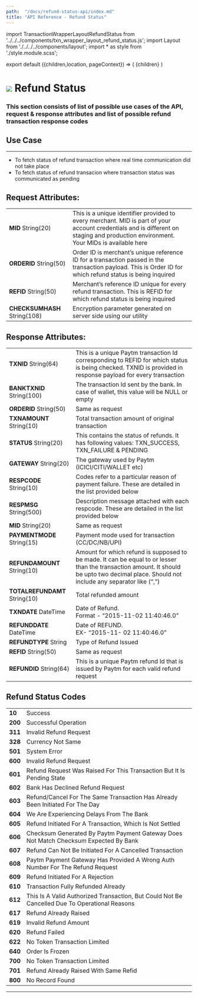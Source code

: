 ```yaml
---
path:  "/docs/refund-status-api/index.md"
title: "API Reference - Refund Status"
---
```



import TransactionWrapperLayoutRefundStatus from '../../../components/txn_wrapper_layout_refund_status.js';
import Layout from './../../../components/layout';
import * as style from './style.module.scss';

export default ({children,location, pageContext}) => (
        <Layout pageContext={pageContext}>
            <TransactionWrapperLayoutRefundStatus checked={false}>
                {children}
            </TransactionWrapperLayoutRefundStatus>
        </Layout>
)

<div>
    <h1 className={`${style.statusHeading}`}>
        <span><img src='/assets/tag-get.svg'/></span> Refund Status</h1>
</div>

### This section consists of list of possible use cases of the API, request & response attributes and list of possible refund transaction response codes 


## Use Case
---
* To fetch status of refund transaction where real time communication did not take place
* To fetch status of refund transacion where transaction status was communicated as pending 

## Request Attributes:

| | |
| --- | --- |
| **MID** String(20) | This is a unique identifier provided to every merchant. MID is part of your account credentials and is different on staging and production environment. Your MIDs is available here 
| **ORDERID** String(50) | Order ID is merchant’s unique reference ID for a transaction passed in the transaction payload. This is Order ID for which refund status is being inquired
| **REFID** String(50) | Merchant’s reference ID unique for every refund transaction. This is REFID for which refund status is being inquired
| **CHECKSUMHASH** String(108) | Encryption parameter generated on server side using our utility

<div className={`${style.space10}`}></div>

## Response Attributes:

| | |
| --- | --- |
| **TXNID** String(64) | This is a unique Paytm transaction Id corresponding to REFID for which status is being checked. TXNID is provided in response payload for every transaction
| **BANKTXNID** String(100) | The transaction Id sent by the bank. In case of wallet, this value will be NULL or empty
| **ORDERID** String(50) | Same as request
| **TXNAMOUNT** String(10) | Total transaction amount of original transaction
| **STATUS** String(20) | This contains the status of refunds. It has following values: TXN_SUCCESS, TXN_FAILURE & PENDING
| **GATEWAY** String(20) | The gateway used by Paytm (ICICI/CITI/WALLET etc)
| **RESPCODE** String(10) | Codes refer to a particular reason of payment failure. These are detailed in the list provided below
| **RESPMSG** String(500) | Description message attached with each respcode. These are detailed in the list provided below
| **MID** String(20) | Same as request
| **PAYMENTMODE** String(15) | Payment mode used for transaction (CC/DC/NB/UPI)
| **REFUNDAMOUNT** String(10) | Amount for which refund is supposed to be made. It can be equal to or lesser than the transaction amount. It should be upto two decimal place. Should not include any separator like (“,”)
| **TOTALREFUNDAMT** String(10) | Total refunded amount
| **TXNDATE** DateTime | Date of Refund.<br/> Format - “2015-11-02 11:40:46.0”
| **REFUNDDATE** DateTime | Date of REFUND.<br/> EX- “2015-11- 02 11:40:46.0”
| **REFUNDTYPE** String | Type of Refund Issued
| **REFID** String(50) | Same as request
| **REFUNDID** String(64) | This is a unique Paytm refund Id that is issued by Paytm for each valid refund request

<div className={`${style.space10}`}></div>

## Refund Status Codes

| | |
| --- | --- |
|**10**| Success
|**200**| Successful Operation
|**311**| Invalid Refund Request
|**328**| Currency Not Same
|**501**| System Error
|**600**| Invalid Refund Request
|**601**| Refund Request Was Raised For This Transaction But It Is Pending State
|**602**| Bank Has Declined Refund Request
|**603**| Refund/Cancel For The Same Transaction Has Already Been Initiated For The Day
|**604**| We Are Experiencing Delays From The Bank
|**605**| Refund Initiated For A Transaction, Which Is Not Settled
|**606**| Checksum Generated By Paytm Payment Gateway Does Not Match Checksum Expected By Bank
|**607**| Refund Can Not Be Initiated For A Cancelled Transaction
|**608**| Paytm Payment Gateway Has Provided A Wrong Auth Number For The Refund Request
|**609**| Refund Initiated For A Rejection
|**610**| Transaction Fully Refunded Already
|**612**| This Is A Valid Authorized Transaction, But Could Not Be Cancelled Due To Operational Reasons
|**617**| Refund Already Raised
|**619**| Invalid Refund Amount
|**620**| Refund Failed
|**622**| No Token Transaction Limited
|**640**| Order Is Frozen
|**700**| No Token Transaction Limited
|**701**| Refund Already Raised With Same Refid
|**800**| No Record Found






---
